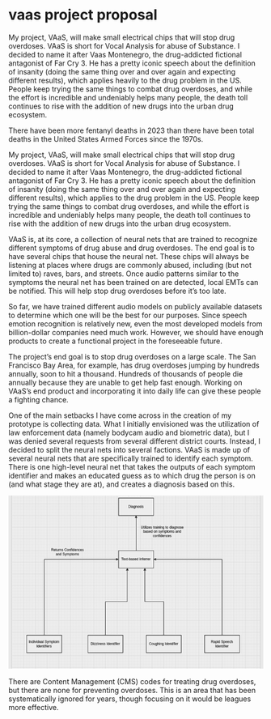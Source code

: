 # vaas project proposal

My project, VAaS, will make small electrical chips that will stop drug overdoses. VAaS is short for Vocal Analysis for abuse of Substance. I decided to name it after Vaas Montenegro, the drug-addicted fictional antagonist of Far Cry 3. He has a pretty iconic speech about the definition of insanity (doing the same thing over and over again and expecting different results), which applies heavily to the drug problem in the US. People keep trying the same things to combat drug overdoses, and while the effort is incredible and undeniably helps many people, the death toll continues to rise with the addition of new drugs into the urban drug ecosystem.

There have been more fentanyl deaths in 2023 than there have been total deaths in the United States Armed Forces since the 1970s.

My project, VAaS, will make small electrical chips that will stop drug overdoses. VAaS is short for Vocal Analysis for abuse of Substance. I decided to name it after Vaas Montenegro, the drug-addicted fictional antagonist of Far Cry 3. He has a pretty iconic speech about the definition of insanity (doing the same thing over and over again and expecting different results), which applies to the drug problem in the US. People keep trying the same things to combat drug overdoses, and while the effort is incredible and undeniably helps many people, the death toll continues to rise with the addition of new drugs into the urban drug ecosystem.

VAaS is, at its core, a collection of neural nets that are trained to recognize different symptoms of drug abuse and drug overdoses. The end goal is to have several chips that house the neural net. These chips will always be listening at places where drugs are commonly abused, including (but not limited to) raves, bars, and streets. Once audio patterns similar to the symptoms the neural net has been trained on are detected, local EMTs can be notified. This will help stop drug overdoses before it’s too late.

So far, we have trained different audio models on publicly available datasets to determine which one will be the best for our purposes. Since speech emotion recognition is relatively new, even the most developed models from billion-dollar companies need much work. However, we should have enough products to create a functional project in the foreseeable future.

The project’s end goal is to stop drug overdoses on a large scale. The San Francisco Bay Area, for example, has drug overdoses jumping by hundreds annually, soon to hit a thousand. Hundreds of thousands of people die annually because they are unable to get help fast enough. Working on VAaS’s end product and incorporating it into daily life can give these people a fighting chance.

One of the main setbacks I have come across in the creation of my prototype is collecting data. What I initially envisioned was the utilization of law enforcement data (namely bodycam audio and biometric data), but I was denied several requests from several different district courts. Instead, I decided to split the neural nets into several factions. VAaS is made up of several neural nets that are specifically trained to identify each symptom. There is one high-level neural net that takes the outputs of each symptom identifier and makes an educated guess as to which drug the person is on (and what stage they are at), and creates a diagnosis based on this.

![breakdown of how vaas operates](../img/breakdown-white.png)

There are Content Management (CMS) codes for treating drug overdoses, but there are none for preventing overdoses. This is an area that has been systematically ignored for years, though focusing on it would be leagues more effective.

